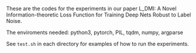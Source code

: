 These are the codes for the experiments in our paper L_DMI: A Novel Information-theoretic Loss Function for Training Deep Nets Robust to Label Noise.

The enviroments needed: python3, pytorch, PIL, tqdm, numpy, argparse

See `test.sh` in each directory for examples of how to run the experiments.
